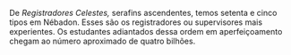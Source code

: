 ﻿De <em>Registradores Celestes,</em> serafins ascendentes, temos setenta e cinco tipos em Nébadon. Esses são os registradores ou supervisores mais experientes. Os estudantes adiantados dessa ordem em aperfeiçoamento chegam ao número aproximado de quatro bilhões.